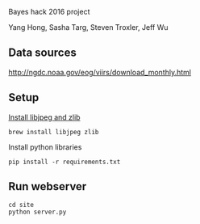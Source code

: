 Bayes hack 2016 project


Yang Hong, Sasha Targ, Steven Troxler, Jeff Wu

## Data sources

http://ngdc.noaa.gov/eog/viirs/download_monthly.html

## Setup

[Install libjpeg and zlib](http://stackoverflow.com/questions/34631806/fail-during-installation-of-pillow-python-module-in-linux)
```
brew install libjpeg zlib
```

Install python libraries
```
pip install -r requirements.txt
```

## Run webserver

```
cd site
python server.py
```
